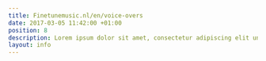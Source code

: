 ```yaml
---
title: Finetunemusic.nl/en/voice-overs
date: 2017-03-05 11:42:00 +01:00
position: 8
description: Lorem ipsum dolor sit amet, consectetur adipiscing elit unde omnis.
layout: info
---
```


